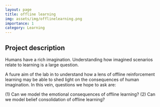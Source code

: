 ```yaml
---
layout: page
title: offline learning
img: assets/img/offlinelearning.png
importance: 1
category: Learning
---
```


## Project description

Humans have a rich imagination. Understanding how imagined scenarios relate to learning is a large question.

A fuure aim of the lab in to understand how a lens of offline reinforcement learning may be able to shed light on the consequences of human imagination. In this vein, questions we hope to ask are:

(1) Can we model the emotional consequences of offline learning?
(2) Can we model belief consolidation of offline learning?
